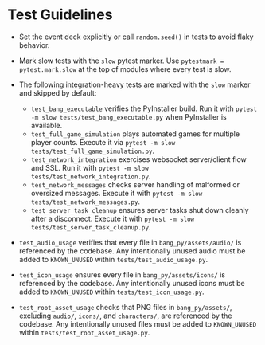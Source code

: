 # Test Guidelines
- Set the event deck explicitly or call `random.seed()` in tests to avoid flaky behavior.
- Mark slow tests with the `slow` pytest marker. Use `pytestmark = pytest.mark.slow`
  at the top of modules where every test is slow.
- The following integration-heavy tests are marked with the `slow` marker and skipped by default:
  - `test_bang_executable` verifies the PyInstaller build. Run it with
    `pytest -m slow tests/test_bang_executable.py` when PyInstaller is available.
  - `test_full_game_simulation` plays automated games for multiple player counts.
    Execute it via `pytest -m slow tests/test_full_game_simulation.py`.
  - `test_network_integration` exercises websocket server/client flow and SSL. Run it
    with `pytest -m slow tests/test_network_integration.py`.
  - `test_network_messages` checks server handling of malformed or oversized messages.
    Execute it with `pytest -m slow tests/test_network_messages.py`.
  - `test_server_task_cleanup` ensures server tasks shut down cleanly after a disconnect.
    Execute it with `pytest -m slow tests/test_server_task_cleanup.py`.

- `test_audio_usage` verifies that every file in `bang_py/assets/audio/` is
  referenced by the codebase. Any intentionally unused audio must be added to
  `KNOWN_UNUSED` within `tests/test_audio_usage.py`.
- `test_icon_usage` ensures every file in `bang_py/assets/icons/` is referenced
  by the codebase. Any intentionally unused icons must be added to
  `KNOWN_UNUSED` within `tests/test_icon_usage.py`.
- `test_root_asset_usage` checks that PNG files in `bang_py/assets/`, excluding
  `audio/`, `icons/`, and `characters/`, are referenced by the codebase. Any
  intentionally unused files must be added to `KNOWN_UNUSED` within
  `tests/test_root_asset_usage.py`.

